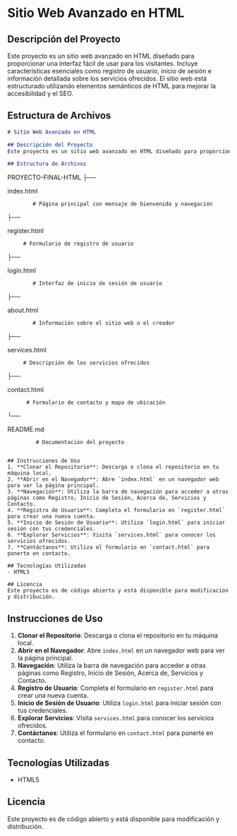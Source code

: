 # Sitio Web Avanzado en HTML

## Descripción del Proyecto
Este proyecto es un sitio web avanzado en HTML diseñado para proporcionar una interfaz fácil de usar para los visitantes. Incluye características esenciales como registro de usuario, inicio de sesión e información detallada sobre los servicios ofrecidos. El sitio web está estructurado utilizando elementos semánticos de HTML para mejorar la accesibilidad y el SEO.

## Estructura de Archivos

```markdown
# Sitio Web Avanzado en HTML

## Descripción del Proyecto
Este proyecto es un sitio web avanzado en HTML diseñado para proporcionar una interfaz fácil de usar para los visitantes. Incluye características esenciales como registro de usuario, inicio de sesión e información detallada sobre los servicios ofrecidos. El sitio web está estructurado utilizando elementos semánticos de HTML para mejorar la accesibilidad y el SEO.

## Estructura de Archivos
```
PROYECTO-FINAL-HTML
├── 

index.html

            # Página principal con mensaje de bienvenida y navegación
├── 

register.html

         # Formulario de registro de usuario
├── 

login.html

            # Interfaz de inicio de sesión de usuario
├── 

about.html

            # Información sobre el sitio web o el creador
├── 

services.html

         # Descripción de los servicios ofrecidos
├── 

contact.html

          # Formulario de contacto y mapa de ubicación
└── 

README.md

             # Documentación del proyecto
```

## Instrucciones de Uso
1. **Clonar el Repositorio**: Descarga o clona el repositorio en tu máquina local.
2. **Abrir en el Navegador**: Abre `index.html` en un navegador web para ver la página principal.
3. **Navegación**: Utiliza la barra de navegación para acceder a otras páginas como Registro, Inicio de Sesión, Acerca de, Servicios y Contacto.
4. **Registro de Usuario**: Completa el formulario en `register.html` para crear una nueva cuenta.
5. **Inicio de Sesión de Usuario**: Utiliza `login.html` para iniciar sesión con tus credenciales.
6. **Explorar Servicios**: Visita `services.html` para conocer los servicios ofrecidos.
7. **Contáctanos**: Utiliza el formulario en `contact.html` para ponerte en contacto.

## Tecnologías Utilizadas
- HTML5

## Licencia
Este proyecto es de código abierto y está disponible para modificación y distribución.
```

## Instrucciones de Uso
1. **Clonar el Repositorio**: Descarga o clona el repositorio en tu máquina local.
2. **Abrir en el Navegador**: Abre `index.html` en un navegador web para ver la página principal.
3. **Navegación**: Utiliza la barra de navegación para acceder a otras páginas como Registro, Inicio de Sesión, Acerca de, Servicios y Contacto.
4. **Registro de Usuario**: Completa el formulario en `register.html` para crear una nueva cuenta.
5. **Inicio de Sesión de Usuario**: Utiliza `login.html` para iniciar sesión con tus credenciales.
6. **Explorar Servicios**: Visita `services.html` para conocer los servicios ofrecidos.
7. **Contáctanos**: Utiliza el formulario en `contact.html` para ponerte en contacto.

## Tecnologías Utilizadas
- HTML5

## Licencia
Este proyecto es de código abierto y está disponible para modificación y distribución.
